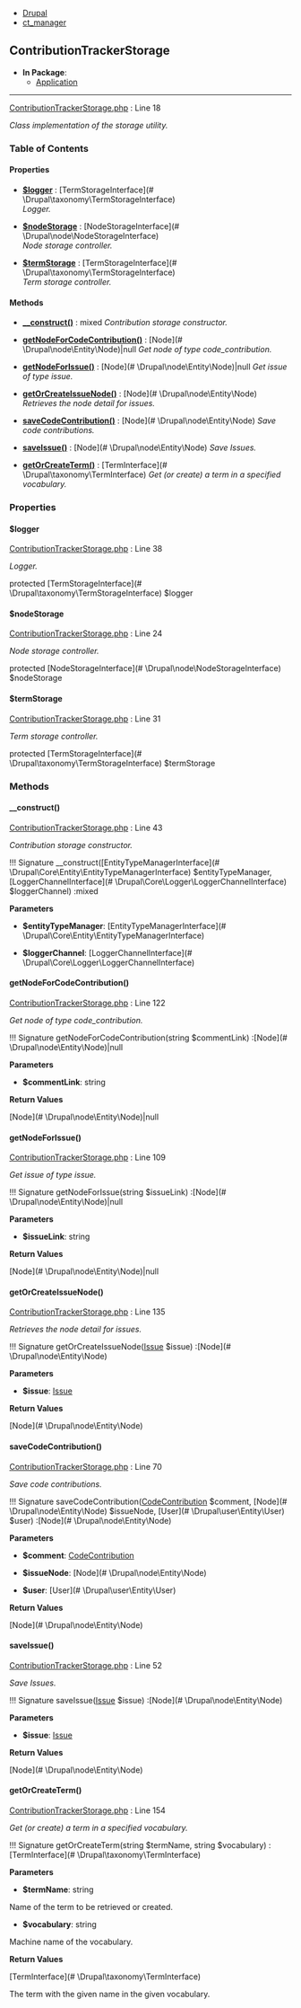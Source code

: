 
- [Drupal](../namespaces/drupal.md)
- [ct_manager](../namespaces/drupal-ct-manager.md)


## ContributionTrackerStorage


- **In Package**:
    - [Application](../packages/Application.md)
  


---





[ContributionTrackerStorage.php](../files/web-modules-custom-ct-manager-src-contributiontrackerstorage.md) : Line 18

*Class implementation of the storage utility.*









### Table of Contents









#### Properties
- **[$logger](../classes/Drupal-ct-manager-ContributionTrackerStorage.md#logger)**
         : [TermStorageInterface](# \Drupal\taxonomy\TermStorageInterface)  
*Logger.*

- **[$nodeStorage](../classes/Drupal-ct-manager-ContributionTrackerStorage.md#nodestorage)**
         : [NodeStorageInterface](# \Drupal\node\NodeStorageInterface)  
*Node storage controller.*

- **[$termStorage](../classes/Drupal-ct-manager-ContributionTrackerStorage.md#termstorage)**
         : [TermStorageInterface](# \Drupal\taxonomy\TermStorageInterface)  
*Term storage controller.*


#### Methods
- **[__construct()](../classes/Drupal-ct-manager-ContributionTrackerStorage.md#__construct)**
           : mixed
*Contribution storage constructor.*

- **[getNodeForCodeContribution()](../classes/Drupal-ct-manager-ContributionTrackerStorage.md#getnodeforcodecontribution)**
           : [Node](# \Drupal\node\Entity\Node)|null
*Get node of type code_contribution.*

- **[getNodeForIssue()](../classes/Drupal-ct-manager-ContributionTrackerStorage.md#getnodeforissue)**
           : [Node](# \Drupal\node\Entity\Node)|null
*Get issue of type issue.*

- **[getOrCreateIssueNode()](../classes/Drupal-ct-manager-ContributionTrackerStorage.md#getorcreateissuenode)**
           : [Node](# \Drupal\node\Entity\Node)
*Retrieves the node detail for issues.*

- **[saveCodeContribution()](../classes/Drupal-ct-manager-ContributionTrackerStorage.md#savecodecontribution)**
           : [Node](# \Drupal\node\Entity\Node)
*Save code contributions.*

- **[saveIssue()](../classes/Drupal-ct-manager-ContributionTrackerStorage.md#saveissue)**
           : [Node](# \Drupal\node\Entity\Node)
*Save Issues.*

- **[getOrCreateTerm()](../classes/Drupal-ct-manager-ContributionTrackerStorage.md#getorcreateterm)**
           : [TermInterface](# \Drupal\taxonomy\TermInterface)
*Get (or create) a term in a specified vocabulary.*







### Properties

#### $logger

[ContributionTrackerStorage.php](../files/web-modules-custom-ct-manager-src-contributiontrackerstorage.md) : Line 38

*Logger.*


protected [TermStorageInterface](# \Drupal\taxonomy\TermStorageInterface) $logger







#### $nodeStorage

[ContributionTrackerStorage.php](../files/web-modules-custom-ct-manager-src-contributiontrackerstorage.md) : Line 24

*Node storage controller.*


protected [NodeStorageInterface](# \Drupal\node\NodeStorageInterface) $nodeStorage







#### $termStorage

[ContributionTrackerStorage.php](../files/web-modules-custom-ct-manager-src-contributiontrackerstorage.md) : Line 31

*Term storage controller.*


protected [TermStorageInterface](# \Drupal\taxonomy\TermStorageInterface) $termStorage









### Methods

#### __construct()

[ContributionTrackerStorage.php](../files/web-modules-custom-ct-manager-src-contributiontrackerstorage.md) : Line 43

*Contribution storage constructor.*

!!! Signature
    __construct([EntityTypeManagerInterface](# \Drupal\Core\Entity\EntityTypeManagerInterface) $entityTypeManager, [LoggerChannelInterface](# \Drupal\Core\Logger\LoggerChannelInterface) $loggerChannel) :mixed




**Parameters**

- **$entityTypeManager**: [EntityTypeManagerInterface](# \Drupal\Core\Entity\EntityTypeManagerInterface)
    
- **$loggerChannel**: [LoggerChannelInterface](# \Drupal\Core\Logger\LoggerChannelInterface)
    







#### getNodeForCodeContribution()

[ContributionTrackerStorage.php](../files/web-modules-custom-ct-manager-src-contributiontrackerstorage.md) : Line 122

*Get node of type code_contribution.*

!!! Signature
    getNodeForCodeContribution(string $commentLink) :[Node](# \Drupal\node\Entity\Node)|null




**Parameters**

- **$commentLink**: string
    





**Return Values**

[Node](# \Drupal\node\Entity\Node)|null



#### getNodeForIssue()

[ContributionTrackerStorage.php](../files/web-modules-custom-ct-manager-src-contributiontrackerstorage.md) : Line 109

*Get issue of type issue.*

!!! Signature
    getNodeForIssue(string $issueLink) :[Node](# \Drupal\node\Entity\Node)|null




**Parameters**

- **$issueLink**: string
    





**Return Values**

[Node](# \Drupal\node\Entity\Node)|null



#### getOrCreateIssueNode()

[ContributionTrackerStorage.php](../files/web-modules-custom-ct-manager-src-contributiontrackerstorage.md) : Line 135

*Retrieves the node detail for issues.*

!!! Signature
    getOrCreateIssueNode([Issue](../classes/Drupal-ct-manager-Data-Issue.md) $issue) :[Node](# \Drupal\node\Entity\Node)




**Parameters**

- **$issue**: [Issue](../classes/Drupal-ct-manager-Data-Issue.md)
    





**Return Values**

[Node](# \Drupal\node\Entity\Node)



#### saveCodeContribution()

[ContributionTrackerStorage.php](../files/web-modules-custom-ct-manager-src-contributiontrackerstorage.md) : Line 70

*Save code contributions.*

!!! Signature
    saveCodeContribution([CodeContribution](../classes/Drupal-ct-manager-Data-CodeContribution.md) $comment, [Node](# \Drupal\node\Entity\Node) $issueNode, [User](# \Drupal\user\Entity\User) $user) :[Node](# \Drupal\node\Entity\Node)




**Parameters**

- **$comment**: [CodeContribution](../classes/Drupal-ct-manager-Data-CodeContribution.md)
    
- **$issueNode**: [Node](# \Drupal\node\Entity\Node)
    
- **$user**: [User](# \Drupal\user\Entity\User)
    





**Return Values**

[Node](# \Drupal\node\Entity\Node)



#### saveIssue()

[ContributionTrackerStorage.php](../files/web-modules-custom-ct-manager-src-contributiontrackerstorage.md) : Line 52

*Save Issues.*

!!! Signature
    saveIssue([Issue](../classes/Drupal-ct-manager-Data-Issue.md) $issue) :[Node](# \Drupal\node\Entity\Node)




**Parameters**

- **$issue**: [Issue](../classes/Drupal-ct-manager-Data-Issue.md)
    





**Return Values**

[Node](# \Drupal\node\Entity\Node)



#### getOrCreateTerm()

[ContributionTrackerStorage.php](../files/web-modules-custom-ct-manager-src-contributiontrackerstorage.md) : Line 154

*Get (or create) a term in a specified vocabulary.*

!!! Signature
    getOrCreateTerm(string $termName, string $vocabulary) :[TermInterface](# \Drupal\taxonomy\TermInterface)




**Parameters**

- **$termName**: string
    
Name of the term to be retrieved or created.

- **$vocabulary**: string
    
Machine name of the vocabulary.






**Return Values**

[TermInterface](# \Drupal\taxonomy\TermInterface)


The term with the given name in the given vocabulary.




